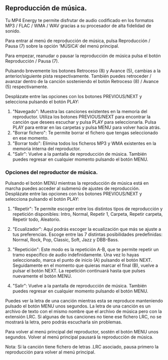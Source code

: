 ## Reproducción de música.

Tu MP4 Energy te permite disfrutar de audio codificado en los formatos MP3 / FLAC / WMA / WAV gracias a su procesador de alta fidelidad de sonido. 

Para entrar al menú de reproducción de música, pulsa Reproducción / Pausa (7) sobre la opción ‘MÚSICA’ del menú principal.

Para empezar, reanudar o pausar la reproducción de música pulsa el botón Reproducción / Pausa (7).

Pulsando brevemente los botones Retroceso (8) y Avance (5), cambias a la anterior/siguiente pista respectivamente. También puedes retroceder / avanzar dentro de la canción sosteniendo el botón Retroceso (8) / Avance (5) respectivamente.

Desplázate entre las opciones con los botones PREVIOUS/NEXT y
selecciona pulsando el botón PLAY:

1. "Navegado": Muestra las canciones existentes en la memoria del reproductor. Utiliza los botones PREVIOUS/NEXT para encontrar la
canción que desees escuchar y pulsa PLAY para seleccionarla. Pulsa PLAY para entrar en las carpetas y pulsa MENU para volver hacia atrás.
2. "Borrar fichero": Te permite borrar el fichero que tengas seleccionado en ese momento.
3. "Borrar todo": Elimina todos los ficheros MP3 y WMA existentes en la memoria interna del reproductor.
4. "Salir": Vuelve a la pantalla de reproducción de música. También puedes regresar en cualquier momento pulsando el botón MENU.

### Opciones del reproductor de música.

Pulsando el botón MENU mientras la reproducción de música está en marcha puedes acceder al submenú de ajustes de reproducción.
Desplázate entre las opciones con los botones PREVIOUS/NEXT y selecciona pulsando el botón PLAY:

1. "Repetir": Te permite escoger entre los distintos tipos de reproducción y repetición disponibles: Intro, Normal, Repetir 1, Carpeta, Repetir carpeta, Repetir todo, Aleatorio.

2. "Ecualizador": Aquí podrás escoger la ecualización que más se ajuste a tus preferencias. Escoge entre las 7 distintas posibilidades predefinidas: Normal, Rock, Pop, Classic, Soft, Jazz y DBB-Bass.

3. "Repetición": Este modo es la repetición A-B, que te permite repetir un tramo específico de audio indefinidamente. Una vez lo hayas seleccionado, marca el punto de inicio (A) pulsando el botón NEXT. Seguidamente en el momento que quieras marcar el final (B), vuelve a pulsar el botón NEXT. La repetición continuará hasta que pulses nuevamente el botón MENU.

4. "Salir": Vuelve a la pantalla de reproducción de música. También puedes regresar en cualquier momento pulsando el botón MENU.

Puedes ver la letra de una canción mientras esta se reproduce manteniendo pulsado el botón MENU unos segundos. La letra de una
canción es un archivo de texto con el mismo nombre que el archivo de música pero con la extensión LRC. Si algunas de tus canciones no tiene ese fichero LRC, no se mostrará la letra, pero podrás escucharla sin problemas.

Para volver al menú principal del reproductor, sostén el botón MENU unos segundos. Volver al menú principal pausará la reproducción de música.

Nota: Si la canción tiene fichero de letras .LRC asociado, pausa primero la reproducción para volver al menú principal.

